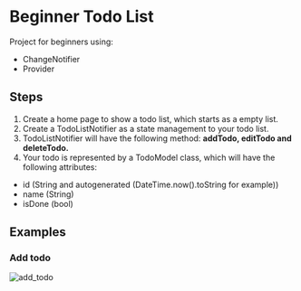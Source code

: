 # Beginner Todo List

Project for beginners using:
- ChangeNotifier
- Provider

## Steps

1) Create a home page to show a todo list, which starts as a empty list.
2) Create a TodoListNotifier as a state management to your todo list.
3) TodoListNotifier will have the following method: **addTodo, editTodo and deleteTodo.**
4) Your todo is represented by a TodoModel class, which will have the following attributes:
  - id (String and autogenerated (DateTime.now().toString for example))
  - name (String)
  - isDone (bool)


## Examples

### Add todo 

![add_todo](https://github.com/arthurgiani/flutter-training/beginner_todo_list/add_todo.gif) 
  
